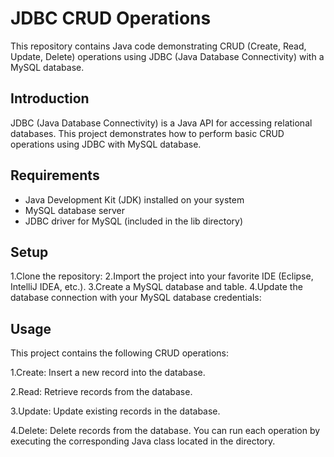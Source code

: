 # JDBC CRUD Operations
This repository contains Java code demonstrating CRUD (Create, Read, Update, Delete) operations using JDBC (Java Database Connectivity) with a MySQL database.

## Introduction
JDBC (Java Database Connectivity) is a Java API for accessing relational databases. This project demonstrates how to perform basic CRUD operations using JDBC with MySQL database.

## Requirements
+ Java Development Kit (JDK) installed on your system
+ MySQL database server
+ JDBC driver for MySQL (included in the lib directory)

## Setup
1.Clone the repository:
2.Import the project into your favorite IDE (Eclipse, IntelliJ IDEA, etc.).
3.Create a MySQL database and table. 
4.Update the database connection with your MySQL database credentials:

## Usage
This project contains the following CRUD operations:

1.Create: Insert a new record into the database.

2.Read: Retrieve records from the database.

3.Update: Update existing records in the database.

4.Delete: Delete records from the database.
You can run each operation by executing the corresponding Java class located in the directory.

